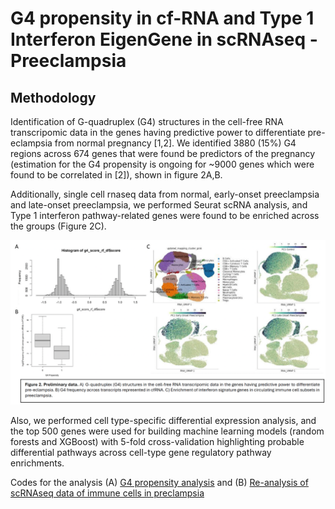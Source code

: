 # G4 propensity in cf-RNA and Type 1 Interferon EigenGene in scRNAseq - Preeclampsia

## Methodology
Identification of G-quadruplex (G4) structures in the cell-free RNA transcripomic data in the genes having predictive power to differentiate pre-eclampsia from normal pregnancy [1,2]. We identified 3880 (15%) G4 regions across 674 genes that were found be predictors of the pregnancy (estimation for the G4 propensity is ongoing for ~9000 genes which were found to be correlated in [2]), shown in figure 2A,B.

Additionally, single cell rnaseq data from normal, early-onset preeclampsia and late-onset preeclampsia, we performed Seurat scRNA analysis, and Type 1 interferon pathway-related genes were found to be enriched across the groups (Figure 2C). 

![Figure 2](./figures/fig2.png)

Also, we performed cell type-specific differential expression analysis, and the top 
500 genes were used for building machine learning models (random forests and XGBoost)
with 5-fold cross-validation highlighting probable differential pathways across 
cell-type gene regulatory pathway enrichments.

Codes for the analysis (A) [G4 propensity analysis](./g4-cfrna-pregnancy-preeclampsia/) and (B) [Re-analysis of scRNAseq data of immune cells in preclampsia](./sc-rnaseq-preeclampsia/)


